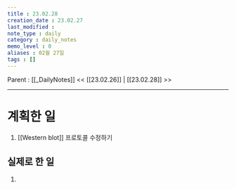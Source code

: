 ```yaml
---
title : 23.02.28
creation_date : 23.02.27
last_modified :
note_type : daily
category : daily_notes
memo_level : 0
aliases : 02월 27일
tags : []
---
```

Parent : [[_DailyNotes]]
<< [[23.02.26]] | [[23.02.28]] >>

---
# 계획한 일

1. [[Western blot]] 프로토콜 수정하기

## 실제로 한 일

1.  


